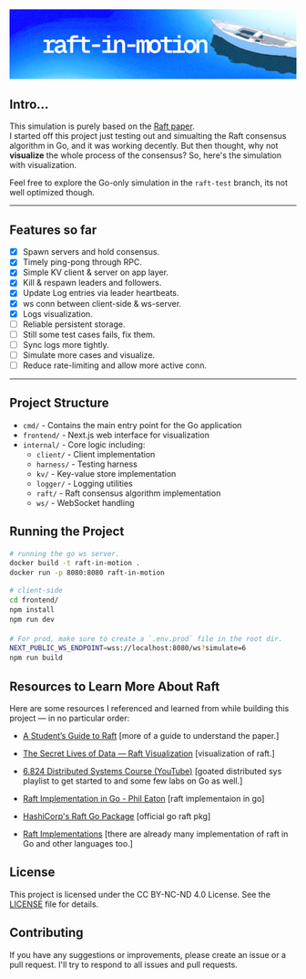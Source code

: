 <a href="https://raft-in-motion.vercel.app">
  <img src="./frontend/public/assets/banner.png" alt="raft-in-motion" />
</a>

## Intro...

This simulation is purely based on the [Raft paper](https://raft.github.io/raft.pdf).  
I started off this project just testing out and simualting the Raft consensus algorithm in Go, and it was working decently. But then thought, why not **visualize** the whole process of the consensus? So, here's the simulation with visualization.

Feel free to explore the Go-only simulation in the `raft-test` branch, its not well optimized though.

---

## Features so far 

- [x] Spawn servers and hold consensus.
- [x] Timely ping-pong through RPC.
- [x] Simple KV client & server on app layer.
- [x] Kill & respawn leaders and followers.
- [x] Update Log entries via leader heartbeats.
- [x] ws conn between client-side & ws-server.
- [x] Logs visualization.
- [ ] Reliable persistent storage.
- [ ] Still some test cases fails, fix them.
- [ ] Sync logs more tightly.
- [ ] Simulate more cases and visualize.
- [ ] Reduce rate-limiting and allow more active conn.

---

## Project Structure

- `cmd/` - Contains the main entry point for the Go application
- `frontend/` - Next.js web interface for visualization
- `internal/` - Core logic including:
  - `client/` - Client implementation
  - `harness/` - Testing harness
  - `kv/` - Key-value store implementation
  - `logger/` - Logging utilities
  - `raft/` - Raft consensus algorithm implementation
  - `ws/` - WebSocket handling


## Running the Project

```bash
# running the go ws server.
docker build -t raft-in-motion .
docker run -p 8080:8080 raft-in-motion
```


```bash
# client-side 
cd frontend/
npm install
npm run dev

# For prod, make sure to create a `.env.prod` file in the root dir.
NEXT_PUBLIC_WS_ENDPOINT=wss://localhost:8080/ws?simulate=6
npm run build
```
## Resources to Learn More About Raft

Here are some resources I referenced and learned from while building this project — in no particular order:

- [A Student’s Guide to Raft](https://thesquareplanet.com/blog/students-guide-to-raft/) [more of a guide to understand the paper.]

- [The Secret Lives of Data — Raft Visualization](https://thesecretlivesofdata.com/raft/)  [visualization of raft.]

- [6.824 Distributed Systems Course (YouTube)](https://www.youtube.com/@6.824) [goated distributed sys playlist to get started to and some few labs on Go as well.]

- [Raft Implementation in Go - Phil Eaton](https://notes.eatonphil.com/2023-05-25-raft.html) [raft implementaion in go]

- [HashiCorp's Raft Go Package](https://pkg.go.dev/github.com/hashicorp/raft)  [official go raft pkg]

- [Raft Implementations](http://raft.github.io/#implementations) [there are already many implementation of raft in Go and other languages too.] 

## License

This project is licensed under the CC BY-NC-ND 4.0 License. See the [LICENSE](LICENSE) file for details.

## Contributing

If you have any suggestions or improvements, please create an issue or a pull request. I'll try to respond to all issues and pull requests.
